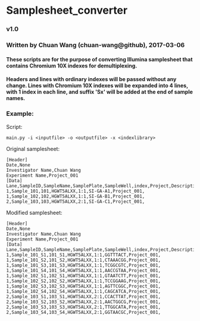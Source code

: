 # Samplesheet_converter
### v1.0
### Written by Chuan Wang (chuan-wang@github), 2017-03-06
#### These scripts are for the purpose of converting Illumina samplesheet that contains Chromium 10X indexes for demultiplexing.
#### Headers and lines with ordinary indexes will be passed without any change. Lines with Chromium 10X indexes will be expanded into 4 lines, with 1 index in each line, and suffix 'Sx' will be added at the end of sample names.
### Example:
Script:
```
main.py -i <inputfile> -o <outputfile> -x <indexlibrary>
```
Original samplesheet:
```
[Header]
Date,None
Investigator Name,Chuan Wang
Experiment Name,Project_001
[Data]
Lane,SampleID,SampleName,SamplePlate,SampleWell,index,Project,Description
1,Sample_101,101,HGWT5ALXX,1:1,SI-GA-A1,Project_001,
1,Sample_102,102,HGWT5ALXX,1:1,SI-GA-B1,Project_001,
2,Sample_103,103,HGWT5ALXX,2:1,SI-GA-C1,Project_001,
```
Modified samplesheet:
```
[Header]
Date,None
Investigator Name,Chuan Wang
Experiment Name,Project_001
[Data]
Lane,SampleID,SampleName,SamplePlate,SampleWell,index,Project,Description
1,Sample_101_S1,101_S1,HGWT5ALXX,1:1,GGTTTACT,Project_001,
1,Sample_101_S2,101_S2,HGWT5ALXX,1:1,CTAAACGG,Project_001,
1,Sample_101_S3,101_S3,HGWT5ALXX,1:1,TCGGCGTC,Project_001,
1,Sample_101_S4,101_S4,HGWT5ALXX,1:1,AACCGTAA,Project_001,
1,Sample_102_S1,102_S1,HGWT5ALXX,1:1,GTAATCTT,Project_001,
1,Sample_102_S2,102_S2,HGWT5ALXX,1:1,TCCGGAAG,Project_001,
1,Sample_102_S3,102_S3,HGWT5ALXX,1:1,AGTTCGGC,Project_001,
1,Sample_102_S4,102_S4,HGWT5ALXX,1:1,CAGCATCA,Project_001,
2,Sample_103_S1,103_S1,HGWT5ALXX,2:1,CCACTTAT,Project_001,
2,Sample_103_S2,103_S2,HGWT5ALXX,2:1,AACTGGCG,Project_001,
2,Sample_103_S3,103_S3,HGWT5ALXX,2:1,TTGGCATA,Project_001,
2,Sample_103_S4,103_S4,HGWT5ALXX,2:1,GGTAACGC,Project_001,
```
